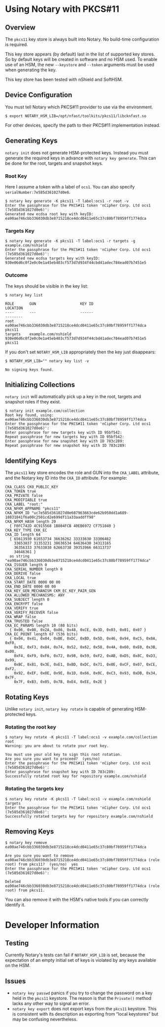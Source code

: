 # Using Notary with PKCS#11

## Overview

The `pkcs11` key store is always built into Notary.
No build-time configuration is required.

This key store appears (by default) last in the list of supported key stores.
So by default keys will be created in software and no HSM used.
To enable use of an HSM, the new `--keystore` and `--token` arguments must be used
when generating the key.

This key store has been tested with nShield and SoftHSM.

## Device Configuration

You must tell Notary which PKCS#11 provider to use via the environment.

    $ export NOTARY_HSM_LIB=/opt/nfast/toolkits/pkcs11/libcknfast.so

For other devices, specify the path to their PKCS#11 implementation
instead.

## Generating Keys

`notary init` does not generate HSM-protected keys.
Instead you must generate the required keys in advance with `notary key generate`.
This can be done for the root, targets and snapshot keys.

### Root Key

Here I assume a token with a label of `ocs1`.
You can also specify `serialNumber:7e585d361027d0e6`.

    $ notary key generate -K pkcs11 -T label:ocs1 -r root -v
    Enter the passphrase for the PKCS#11 token 'nCipher Corp. Ltd ocs1 (7e585d361027d0e6)':
    Generated new ecdsa root key with keyID: ea90ae746cbb336030db3e8715218ce4dcd0411e65c37c80bf78959ff1774dca

### Targets Key

    $ notary key generate -K pkcs11 -T label:ocs1 -r targets -g example.com/nshield
    Enter the passphrase for the PKCS#11 token 'nCipher Corp. Ltd ocs1 (7e585d361027d0e6)':
    Generated new ecdsa targets key with keyID: 930e06d6c0f2e0c0e1a45eb403cf573d7d934f44cbd41adec784ead07b7451e5

### Outcome

The keys should be visible in the key list:

    $ notary key list

    ROLE       GUN                    KEY ID                                                              LOCATION
    ----       ---                    ------                                                              --------
    root                              ea90ae746cbb336030db3e8715218ce4dcd0411e65c37c80bf78959ff1774dca    pkcs11
    targets    example.com/nshield    930e06d6c0f2e0c0e1a45eb403cf573d7d934f44cbd41adec784ead07b7451e5    pkcs11

If you don't set `NOTARY_HSM_LIB` appropriately then the key just disappears:

    $ NOTARY_HSM_LIB="" notary key list -v

    No signing keys found.

## Initializing Collections

`notary init` will automatically pick up a key in the root, targets and snapshot roles if they exist.

    $ notary init example.com/collection
    Root key found, using: ea90ae746cbb336030db3e8715218ce4dcd0411e65c37c80bf78959ff1774dca
    Enter the passphrase for the PKCS#11 token 'nCipher Corp. Ltd ocs1 (7e585d361027d0e6)':
    Enter passphrase for new targets key with ID 95bf542:
    Repeat passphrase for new targets key with ID 95bf542:
    Enter passphrase for new snapshot key with ID 783c289:
    Repeat passphrase for new snapshot key with ID 783c289:

## Identifying Keys

The `pkcs11` key store encodes the role and GUN into the `CKA_LABEL` attribute,
and the Notary key ID into the `CKA_ID` attribute.
For example:

    CKA_CLASS CKO_PUBLIC_KEY
    CKA_TOKEN true
    CKA_PRIVATE false
    CKA_MODIFIABLE true
    CKA_LABEL "root:"
    CKA_NFKM_APPNAME "pkcs11"
    CKA_NFKM_ID "uc7e585d361027d0e607963663cde62b950dd1a689-18831841f6a00c2501cd2e699df11a33aaddff98"
    CKA_NFKM_HASH length 20
      { F0FC742D 4C915568 1B804FCB 40EB6972 CF751840 }
    CKA_KEY_TYPE CKK_EC
    CKA_ID length 64
      { 65613930 61653734 36636262 33333630 33306462
        33653837 31353231 38636534 64636430 34313165
        36356333 37633830 62663738 39353966 66313737
        34646361 }
      as string "ea90ae746cbb336030db3e8715218ce4dcd0411e65c37c80bf78959ff1774dca"
    CKA_ISSUER length 0
    CKA_SERIAL_NUMBER length 0
    CKA_DERIVE false
    CKA_LOCAL true
    CKA_START_DATE 0000 00 00
    CKA_END_DATE 0000 00 00
    CKA_KEY_GEN_MECHANISM CKM_EC_KEY_PAIR_GEN
    CKA_ALLOWED_MECHANISMS: ANY
    CKA_SUBJECT length 0
    CKA_ENCRYPT false
    CKA_VERIFY true
    CKA_VERIFY_RECOVER false
    CKA_WRAP false
    CKA_TRUSTED false
    CKA_EC_PARAMS length 10 (80 bits)
      { 0x06, 0x08, 0x2A, 0x86, 0x48, 0xCE, 0x3D, 0x03, 0x01, 0x07 }
    CKA_EC_POINT length 67 (536 bits)
      { 0x04, 0x41, 0x04, 0xBE, 0xDC, 0xBD, 0x5D, 0x46, 0x94, 0xC5, 0x0A, 0xF0,
        0x3E, 0xF3, 0x84, 0x74, 0x52, 0x62, 0x58, 0x4A, 0x60, 0xE0, 0x3B, 0x00,
        0xF4, 0xF9, 0xF6, 0x72, 0x98, 0x59, 0xF2, 0xAB, 0xD5, 0x8C, 0xD3, 0x99,
        0xBC, 0x81, 0x3E, 0xE1, 0xBD, 0xDC, 0x71, 0x0E, 0xCF, 0x07, 0xCE, 0xF2,
        0x92, 0xEF, 0x0E, 0x9E, 0x1D, 0x66, 0x0C, 0xC3, 0x93, 0xDB, 0x34, 0x7F,
        0x7F, 0xB3, 0x05, 0x7B, 0xE4, 0xEE, 0x2E }

## Rotating Keys

Unlike `notary init`, `notary key rotate` is capable of generating HSM-protected keys.

### Rotating the root key

    $ notary key rotate -K pkcs11 -T label:ocs1 -v example.com/collection root
    Warning: you are about to rotate your root key.

    You must use your old key to sign this root rotation.
    Are you sure you want to proceed?  (yes/no)
    Enter the passphrase for the PKCS#11 token 'nCipher Corp. Ltd ocs1 (7e585d361027d0e6)':
    Enter passphrase for snapshot key with ID 783c289:
    Successfully rotated root key for repository example.com/nshield

### Rotating the targets key

    $ notary key rotate -K pkcs11 -T label:ocs1 -v example.com/nshield targets
    Enter the passphrase for the PKCS#11 token 'nCipher Corp. Ltd ocs1 (7e585d361027d0e6)':
    Successfully rotated targets key for repository example.com/nshield

## Removing Keys

    $ notary key remove ea90ae746cbb336030db3e8715218ce4dcd0411e65c37c80bf78959ff1774dca
    
    Are you sure you want to remove ea90ae746cbb336030db3e8715218ce4dcd0411e65c37c80bf78959ff1774dca (role root) from pkcs11?  (yes/no)  yes
    Enter the passphrase for the PKCS#11 token 'nCipher Corp. Ltd ocs1 (7e585d361027d0e6)':
    
    Deleted ea90ae746cbb336030db3e8715218ce4dcd0411e65c37c80bf78959ff1774dca (role root) from pkcs11.

You can also remove it with the HSM's native tools
if you can correctly identify it.

# Developer Information

## Testing

Currently Notary's tests can fail if `NOTARY_HSM_LIB` is set,
because the expectation of an empty initial set of keys is violated
by any keys available on the HSM.

## Issues

* `notary key passwd` panics if you try to change the password
on a key held in the `pkcs11` keystore.
The reason is that the `Private()` method lacks any other way to signal an error.
* `notary key export` does not export keys from the `pkcs11` keystore.
This is consistent with its description as exporting from “local keystores”
but may be confusing nevertheless.
